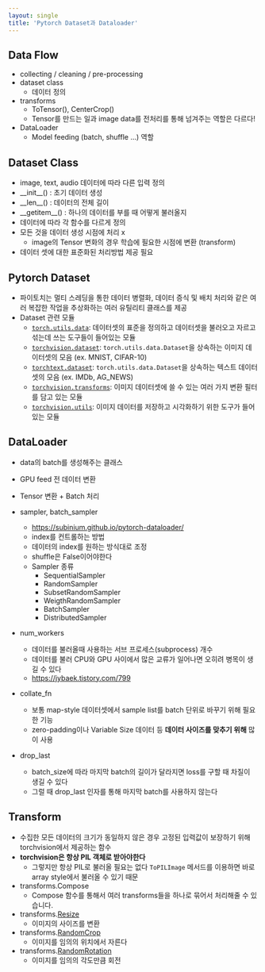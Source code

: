 ```yaml
---
layout: single
title: 'Pytorch Dataset과 Dataloader'
---
```


## Data Flow
- collecting / cleaning / pre-processing
- dataset class  
	- 데이터 정의
- transforms
	- ToTensor(), CenterCrop()
	- Tensor를 만드는 일과 image data를 전처리를 통해 넘겨주는 역할은 다르다!
- DataLoader
	- Model feeding (batch, shuffle ...) 역할

## Dataset Class
- image, text, audio 데이터에 따라 다른 입력 정의
- __init\__() : 초기 데이터 생성
- __len\__() : 데이터의 전체 길이
- __getitem\__() : 하나의 데이터를 부를 때 어떻게 불러올지
- 데이터에 따라 각 함수를 다르게 정의
- 모든 것을 데이터 생성 시점에 처리 x
	- image의 Tensor 변화의 경우 학습에 필요한 시점에 변환 (transform)
 - 데이터 셋에 대한 표준화된 처리방법 제공 필요

## Pytorch Dataset
- 파이토치는 멀티 스레딩을 통한 데이터 병렬화, 데이터 증식 및 배치 처리와 같은 여러 복잡한 작업을 추상화하는 여러 유틸리티 클래스를 제공
- Dataset 관련 모듈
	- [`torch.utils.data`](https://pytorch.org/docs/stable/data.html): 데이터셋의 표준을 정의하고 데이터셋을 불러오고 자르고 섞는데 쓰는 도구들이 들어있는 모듈
	- [`torchvision.dataset`](https://pytorch.org/docs/stable/data.html?highlight=dataset#torch.utils.data.Dataset): `torch.utils.data.Dataset`을 상속하는 이미지 데이터셋의 모음 (ex. MNIST, CIFAR-10)
	- [`torchtext.dataset`](https://pytorch.org/text/stable/datasets.html): `torch.utils.data.Dataset`을 상속하는 텍스트 데이터셋의 모음 (ex. IMDb, AG_NEWS)
	- [`torchvision.transforms`](https://pytorch.org/vision/stable/transforms.html): 이미지 데이터셋에 쓸 수 있는 여러 가지 변환 필터를 담고 있는 모듈
	- [`torchvision.utils`](https://pytorch.org/vision/stable/utils.html): 이미지 데이터를 저장하고 시각화하기 위한 도구가 들어있는 모듈

## DataLoader
- data의 batch를 생성해주는 클래스
- GPU feed 전 데이터 변환
- Tensor 변환 + Batch 처리
- sampler, batch_sampler
	- https://subinium.github.io/pytorch-dataloader/
	- index를 컨트롤하는 방법
	- 데이터의 index를 원하는 방식대로 조정 
	- shuffle은 False이어야한다
	- Sampler 종류
		- SequentialSampler
		- RandomSampler
		- SubsetRandomSampler
		- WeigthRandomSampler
		- BatchSampler 
		- DistributedSampler

- num_workers
	- 데이터를 불러올때 사용하는 서브 프로세스(subprocess) 개수
	- 데이터를 불러 CPU와 GPU 사이에서 많은 교류가 일어나면 오히려 병목이 생길 수 있다
	- https://jybaek.tistory.com/799
- collate_fn
	- 보통 map-style 데이터셋에서 sample list를 batch 단위로 바꾸기 위해 필요한 기능
	- zero-padding이나 Variable Size 데이터 등 **데이터 사이즈를 맞추기 위해** 많이 사용 
- drop_last
	- batch_size에 따라 마지막 batch의 길이가 달라지면 loss를 구할 때 차질이 생길 수 있다
	- 그럴 때 drop_last 인자를 통해 마지막 batch를 사용하지 않는다


## Transform
- 수집한 모든 데이터의 크기가 동일하지 않은 경우 고정된 입력값이 보장하기 위해 torchvision에서 제공하는 함수
- **torchvision은 항상 PIL 객체로 받아야한다**
	- 그렇지만 항상 PIL로 불러올 필요는 없다 `ToPILImage` 메서드를 이용하면 바로 array style에서 불러올 수 있기 때문
- transforms.Compose
	- Compose 함수를 통해서 여러 transforms들을 하나로 묶어서 처리해줄 수 있습니다. 
- transforms.[Resize](https://pytorch.org/vision/stable/transforms.html#torchvision.transforms.Resize)
	- 이미지의 사이즈를 변환
- transforms.[RandomCrop](https://pytorch.org/vision/stable/transforms.html#torchvision.transforms.RandomCrop)
	- 이미지를 임의의 위치에서 자른다
- transforms.[RandomRotation](https://pytorch.org/vision/stable/transforms.html#torchvision.transforms.RandomRotation)
	- 이미지를 임의의 각도만큼 회전